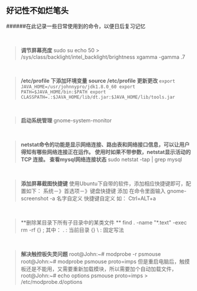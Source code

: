 ## 好记性不如烂笔头
######<t>在此记录一些日常使用到的命令，以便日后复习记忆</t>

<br/>

> **调节屏幕亮度**
sudo su
echo 50 > /sys/class/backlight/intel_backlight/brightness
xgamma -gamma .7

<br/>

> **/etc/profile 下添加环境变量**
> **source /etc/profile 更新更改**
`
	export JAVA_HOME=/usr/johnnypro/jdk1.8.0_60
	export PATH=$JAVA_HOME/bin:$PATH
	export CLASSPATH=.:$JAVA_HOME/lib/dt.jar:$JAVA_HOME/lib/tools.jar
`

<br/>

> **启动系统管理**
gnome-system-monitor

<br/>

> **netstat命令的功能是显示网络连接、路由表和网络接口信息，可以让用户得知有哪些网络连接正在运作。
> 使用时如果不带参数，netstat显示活动的 TCP 连接。
> 查看mysql网络连接状态**
sudo netstat -tap | grep mysql

<br/>

> **添加屏幕截图快捷键**
> 使用Ubuntu下自带的软件，添加相应快捷键即可，配置如下：
系统－》首选项－》键盘快捷键
添加  在命令里面输入 gnome-screenshot -a 名字自定义 快捷键自定义 如： Ctrl+ALT+a

<br/>

> **删除某目录下所有子目录中的某类文件 **
find . -name "*.text" -exec rm -rf {} \;
其中：
. : 当前目录
{} \ : 固定写法

<br/>

> **解决触控板失灵问题**
root@John:~# modprobe -r psmouse
root@John:~# modprobe psmouse proto=imps
但是重启电脑后，触摸板还是不能用，又需要重新加载模块，所以需要加个自动加载文件，
root@John:~# echo options psmouse proto=imps > /etc/modprobe.d/options

